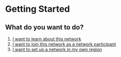 # Getting Started

## What do you want to do?

1. [I want to learn about this network](https://example.com)
2. [I want to join this network as a network participant](https://example.com)
3. [I want to set up a network in my own region](https://example.com)

